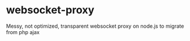 # websocket-proxy
Messy, not optimized, transparent websocket proxy on node.js to migrate from php ajax

